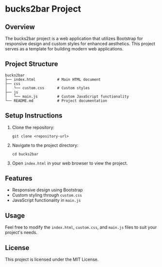 # bucks2bar Project

## Overview
The bucks2bar project is a web application that utilizes Bootstrap for responsive design and custom styles for enhanced aesthetics. This project serves as a template for building modern web applications.

## Project Structure
```
bucks2bar
├── index.html          # Main HTML document
├── css
│   └── custom.css      # Custom styles
├── js
│   └── main.js         # Custom JavaScript functionality
└── README.md           # Project documentation
```

## Setup Instructions
1. Clone the repository:
   ```
   git clone <repository-url>
   ```
2. Navigate to the project directory:
   ```
   cd bucks2bar
   ```
3. Open `index.html` in your web browser to view the project.

## Features
- Responsive design using Bootstrap
- Custom styling through `custom.css`
- JavaScript functionality in `main.js`

## Usage
Feel free to modify the `index.html`, `custom.css`, and `main.js` files to suit your project's needs. 

## License
This project is licensed under the MIT License.
